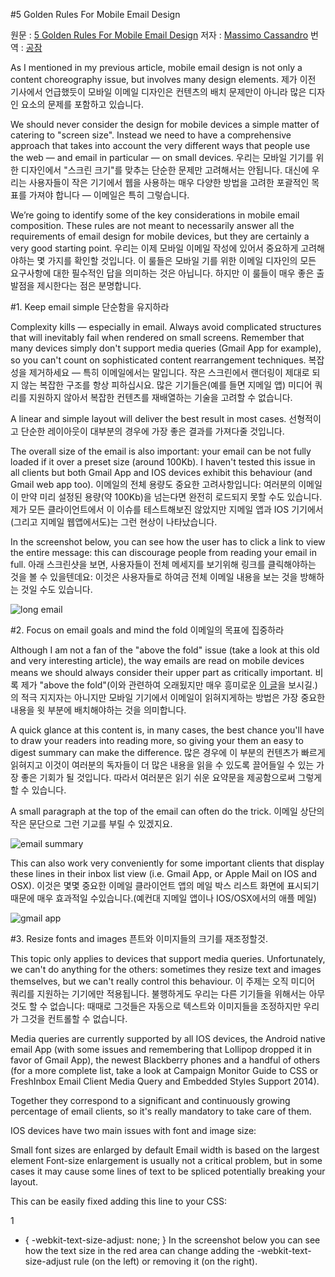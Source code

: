 #5 Golden Rules For Mobile Email Design

원문 : [5 Golden Rules For Mobile Email Design](http://www.sitepoint.com/golden-rules-mobile-email-design/)
저자 : [Massimo Cassandro](http://www.sitepoint.com/author/mcassandro/)
번역 : [공잠](http://gongjam.co.kr)

As I mentioned in my previous article, mobile email design is not only a content choreography issue, but involves many design elements.
제가 이전 기사에서 언급했듯이 모바일 이메일 디자인은 컨텐츠의 배치 문제만이 아니라 많은 디자인 요소의 문제를 포함하고 있습니다.

We should never consider the design for mobile devices a simple matter of catering to "screen size". Instead we need to have a comprehensive approach that takes into account the very different ways that people use the web — and email in particular — on small devices.
우리는 모바일 기기를 위한 디자인에서 "스크린 크기"를 맞추는 단순한 문제만 고려해서는 안됩니다. 대신에 우리는 사용자들이 작은 기기에서 웹을 사용하는 매우 다양한 방법을 고려한 포괄적인 목표를 가져야 합니다 — 이메일은 특히 그렇습니다.

We’re going to identify some of the key considerations in mobile email composition. These rules are not meant to necessarily answer all the requirements of email design for mobile devices, but they are certainly a very good starting point.
우리는 이제 모바일 이메일 작성에 있어서 중요하게 고려해야하는 몇 가지를 확인할 것입니다. 이 룰들은 모바일 기를 위한 이메일 디자인의 모든 요구사항에 대한 필수적인 답을 의미하는 것은 아닙니다. 하지만 이 룰들이 매우 좋은 출발점을 제시한다는 점은 분명합니다.

#1. Keep email simple 단순함을 유지하라

Complexity kills — especially in email. Always avoid complicated structures that will inevitably fail when rendered on small screens. Remember that many devices simply don't support media queries (Gmail App for example), so you can't count on sophisticated content rearrangement techniques.
복잡성을 제거하세요 — 특히 이메일에서는 말입니다. 작은 스크린에서 랜더링이 제대로 되지 않는 복잡한 구조를 항상 피하십시요. 많은 기기들은(예를 들면 지메일 앱) 미디어 쿼리를 지원하지 않아서 복잡한 컨텐츠를 재배열하는 기술을 고려할 수 없습니다.

A linear and simple layout will deliver the best result in most cases.
선형적이고 단순한 레이아웃이 대부분의 경우에 가장 좋은 결과를 가져다줄 것입니다.

The overall size of the email is also important: your email can be not fully loaded if it over a preset size (around 100Kb). I haven't tested this issue in all clients but both Gmail App and IOS devices exhibit this behaviour (and Gmail web app too).
이메일의 전체 용량도 중요한 고려사항입니다: 여러분의 이메일이 만약 미리 설정된 용량(약 100Kb)을 넘는다면 완전히 로드되지 못할 수도 있습니다. 제가 모든 클라이언트에서 이 이슈를 테스트해보진 않았지만 지메일 앱과 IOS 기기에서(그리고 지메일 웹앱에서도)는 그런 현상이 나타났습니다.

In the screenshot below, you can see how the user has to click a link to view the entire message: this can discourage people from reading your email in full.
아래 스크린샷을 보면, 사용자들이 전체 메세지를 보기위해 링크를 클릭해야하는 것을 볼 수 있을텐데요: 이것은 사용자들로 하여금 전체 이메일 내용을 보는 것을 방해하는 것일 수도 있습니다.

![long email](https://dl.dropboxusercontent.com/u/38351999/witinweb/blog/1425382039long_mail.jpg)

#2. Focus on email goals and mind the fold 이메일의 목표에 집중하라

Although I am not a fan of the "above the fold" issue (take a look at this old and very interesting article), the way emails are read on mobile devices means we should always consider their upper part as critically important.
비록 제가 "above the fold"(이와 관련하여 오래됬지만 매우 흥미로운 [이 글](http://iampaddy.com/lifebelow600/)을 보시길.)의 적극 지지자는 아니지만 모바일 기기에서 이메일이 읽혀지게하는 방법은 가장 중요한 내용을 윗 부분에 배치해야하는 것을 의미합니다.

A quick glance at this content is, in many cases, the best chance you'll have to draw your readers into reading more, so giving your them an easy to digest summary can make the difference.
많은 경우에 이 부분의 컨텐츠가 빠르게 읽혀지고 이것이 여러분의 독자들이 더 많은 내용을 읽을 수 있도록 끌어들일 수 있는 가장 좋은 기회가 될 것입니다. 따라서 여러분은 읽기 쉬운 요약문을 제공함으로써 그렇게 할 수 있습니다. 

A small paragraph at the top of the email can often do the trick.
이메일 상단의 작은 문단으로 그런 기교를 부릴 수 있겠지요.

![email summary](https://dl.dropboxusercontent.com/u/38351999/witinweb/blog/1425382014email_summary.jpg)

This can also work very conveniently for some important clients that display these lines in their inbox list view (i.e. Gmail App, or Apple Mail on IOS and OSX).
이것은 몇몇 중요한 이메일 클라이언트 앱의 메일 박스 리스트 화면에 표시되기 때문에 매우 효과적일 수있습니다.(예컨대 지메일 앱이나 IOS/OSX에서의 애플 메일)

![gmail app](https://dl.dropboxusercontent.com/u/38351999/witinweb/blog/1425382024gmail_app.png)

#3. Resize fonts and images 픈트와 이미지들의 크기를 재조정할것.

This topic only applies to devices that support media queries. Unfortunately, we can't do anything for the others: sometimes they resize text and images themselves, but we can't really control this behaviour.
이 주제는 오직 미디어 쿼리를 지원하는 기기에만 적용됩니다. 불행하게도 우리는 다른 기기들을 위해서는 아무것도 할 수 없습니다: 때때로 그것들은 자동으로 텍스트와 이미지들을 조정하지만 우리가 그것을 컨트롤할 수 없습니다.

Media queries are currently supported by all IOS devices, the Android native email App (with some issues and remembering that Lollipop dropped it in favor of Gmail App), the newest Blackberry phones and a handful of others (for a more complete list, take a look at Campaign Monitor Guide to CSS or FreshInbox Email Client Media Query and Embedded Styles Support 2014).

Together they correspond to a significant and continuously growing percentage of email clients, so it's really mandatory to take care of them.

IOS devices have two main issues with font and image size:

Small font sizes are enlarged by default
Email width is based on the largest element
Font-size enlargement is usually not a critical problem, but in some cases it may cause some lines of text to be spliced potentially breaking your layout.

This can be easily fixed adding this line to your CSS:

1
* { -webkit-text-size-adjust: none; }
In the screenshot below you can see how the text size in the red area can change adding the -webkit-text-size-adjust rule (on the left) or removing it (on the right).
